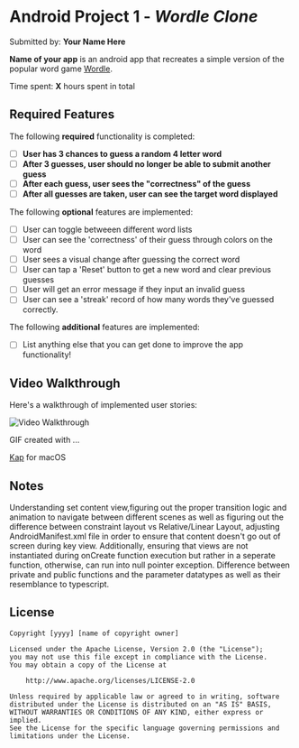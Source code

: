 # Android Project 1 - *Wordle Clone*

Submitted by: **Your Name Here**

**Name of your app** is an android app that recreates a simple version of the popular word game [Wordle](https://www.nytimes.com/games/wordle/index.html). 

Time spent: **X** hours spent in total

## Required Features

The following **required** functionality is completed:

- [ ] **User has 3 chances to guess a random 4 letter word**
- [ ] **After 3 guesses, user should no longer be able to submit another guess**
- [ ] **After each guess, user sees the "correctness" of the guess**
- [ ] **After all guesses are taken, user can see the target word displayed**

The following **optional** features are implemented:

- [ ] User can toggle betweeen different word lists
- [ ] User can see the 'correctness' of their guess through colors on the word 
- [ ] User sees a visual change after guessing the correct word
- [ ] User can tap a 'Reset' button to get a new word and clear previous guesses
- [ ] User will get an error message if they input an invalid guess
- [ ] User can see a 'streak' record of how many words they've guessed correctly.

The following **additional** features are implemented:

* [ ] List anything else that you can get done to improve the app functionality!

## Video Walkthrough

Here's a walkthrough of implemented user stories:

<img src='https://media.giphy.com/media/v1.Y2lkPTc5MGI3NjExdzIxenlxM2FrOTFuODkwZnpzejZlbXVqaHZuNXpsZThiejFqbTFkMSZlcD12MV9pbnRlcm5hbF9naWZfYnlfaWQmY3Q9Zw/wlMzCfjCxqQW7a7fAk/giphy.gif' title='Video Walkthrough' width='' alt='Video Walkthrough' />

<!-- Replace this with whatever GIF tool you used! -->
GIF created with ...  

[Kap](https://getkap.co/) for macOS
<!-- Recommended tools: 
[ScreenToGif](https://www.screentogif.com/) for Windows
[peek](https://github.com/phw/peek) for Linux. -->

## Notes

Understanding set content view,figuring out the proper transition logic and animation to navigate between different scenes as well as figuring out the difference between constraint layout vs Relative/Linear Layout, adjusting AndroidManifest.xml file in order to ensure that content doesn't go out of screen during key view. Additionally, ensuring that views are not instantiated during onCreate function execution but rather in a seperate function, otherwise, can run into null pointer exception. Difference between private and public functions and the parameter datatypes as well as their resemblance to typescript. 

## License

    Copyright [yyyy] [name of copyright owner]

    Licensed under the Apache License, Version 2.0 (the "License");
    you may not use this file except in compliance with the License.
    You may obtain a copy of the License at

        http://www.apache.org/licenses/LICENSE-2.0

    Unless required by applicable law or agreed to in writing, software
    distributed under the License is distributed on an "AS IS" BASIS,
    WITHOUT WARRANTIES OR CONDITIONS OF ANY KIND, either express or implied.
    See the License for the specific language governing permissions and
    limitations under the License.
